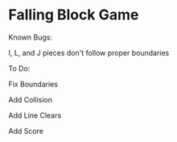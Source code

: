 # Falling Block Game

Known Bugs:

I, L, and J pieces don't follow proper boundaries

To Do:

Fix Boundaries

Add Collision

Add Line Clears

Add Score
